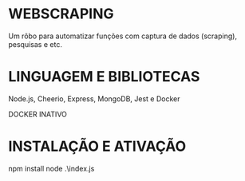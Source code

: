 # WEBSCRAPING
Um rôbo para automatizar funções com captura de dados (scraping), pesquisas e etc.

# LINGUAGEM E BIBLIOTECAS
Node.js, Cheerio, Express, MongoDB, Jest e Docker

DOCKER INATIVO

# INSTALAÇÃO E ATIVAÇÃO
npm install
node .\index.js




